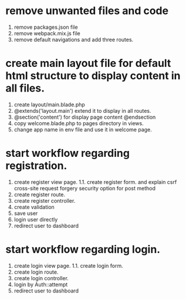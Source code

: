 # remove unwanted files and code
1. remove packages.json file
2. remove webpack.mix.js file
3. remove default navigations and add three routes.

# create main layout file for default html structure to display content in all files.

1. create layout/main.blade.php
2. @extends('layout.main') extend it to display in all routes.
3. @section('content') for display page content @endsection
4. copy welcome.blade.php to pages directory in views.
5. change app name in env file and use it in welcome page.

# start workflow regarding registration.

1. create register view page.
    1.1. create register form. and explain csrf cross-site request forgery security option for post method 
2. create register route.
3. create register controller.
4. create validation 
5. save user 
6. login user directly
7. redirect user to dashboard


# start workflow regarding login.

1. create login view page.
    1.1. create login form.
2. create login route.
3. create login controller.
4. login by Auth::attempt
5. redirect user to dashboard